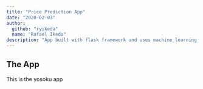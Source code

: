 ```yaml
---
title: "Price Prediction App"
date: "2020-02-03"
author:
  github: "ryikeda"
  name: "Rafael Ikeda"
description: "App built with flask framework and uses machine learning to predict real estate prices"
---
```


## The App

This is the yosoku app
